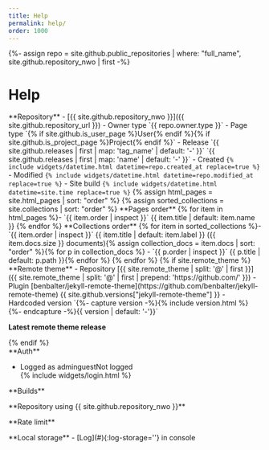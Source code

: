 ```yaml
---
title: Help
permalink: help/
order: 1000
---
```

{%- assign repo = site.github.public_repositories | where: "full_name", site.github.repository_nwo | first -%}
# Help
<div class="grid">
  <div markdown="1">
**Repository**
- [{{ site.github.repository_nwo }}]({{ site.github.repository_url }})
- Owner type `{{ repo.owner.type }}`
- Page type `{% if site.github.is_user_page %}User{% endif %}{% if site.github.is_project_page %}Project{% endif %}`
- Release `{{ site.github.releases | first | map: 'tag_name' | default: '-' }}` `{{ site.github.releases | first | map: 'name' | default: '-' }}`
- Created <code>{% include widgets/datetime.html datetime=repo.created_at replace=true %}</code>
- Modified <code>{% include widgets/datetime.html datetime=repo.modified_at replace=true %}</code>
- Site build <code>{% include widgets/datetime.html datetime=site.time replace=true %}</code>
{% assign html_pages = site.html_pages | sort: "order" %}
{% assign sorted_collections = site.collections | sort: "order" %}
**Pages order**
{% for item in html_pages %}- `{{ item.order | inspect }}` {{ item.title | default: item.name }}
{% endfor %}
**Collections order**
{% for item in sorted_collections %}- `{{ item.order | inspect }}` {{ item.title | default: item.label }} ({{ item.docs.size }} documents){% assign collection_docs = item.docs | sort: "order" %}{% for p in collection_docs %}
  - `{{ p.order | inspect }}` {{ p.title | default: p.path }}{% endfor %}
{% endfor %}
{% if site.remote_theme %}
**Remote theme**
- Repository [{{ site.remote_theme | split: '@' | first }}]({{ site.remote_theme | split: '@' | first | prepend: 'https://github.com/' }})
- Plugin [benbalter/jekyll-remote-theme](https://github.com/benbalter/jekyll-remote-theme) {{ site.github.versions["jekyll-remote-theme"] }}
- Hardcoded version `{%- capture version -%}{% include version.html %}{%- endcapture -%}{{ version | default: '-'}}`

**Latest remote theme release**
<ul github-api-url='repos/{{ site.remote_theme | split: '@' | first }}/releases/latest' github-api-out='tag_name,name,published_at'></ul>
{% endif %}
</div>
<div markdown="1">
**Auth**
<ul>
  <li><span apply-if-parent='hidden|html:not(.logged)'>Logged as <span apply-if-parent='hidden|html:not(.role-admin)'>admin</span><span apply-if-parent='hidden|html:not(.role-guest)'>guest</span></span><span apply-if-parent='hidden|.logged'>Not logged</span></li>
  {% include widgets/login.html %}
</ul>
<div apply-if-parent='hidden|html:not(.role-admin)' markdown="1">
**Builds**
<ul github-api-url-repo='pages/builds/latest' github-api-text='Latest' github-api-out='status, created_at'></ul>
<ul github-api-url-repo='pages/builds' github-api-method='POST' github-api-out='status' github-api-text='Request new build'></ul>
**Repository using {{ site.github.repository_nwo }}**
<ul github-api-url='search/code?q={{ site.github.repository_nwo }}+in:file+language:yml+filename:_config+path:/' github-api-out='total_count,items[repository.html_url]' github-api-text='Search'></ul>
**Rate limit**
<ul github-api-url='rate_limit' github-api-text="Remaining and used" github-api-out='rate.used,rate.remaining,resources.search.used,resources.search.remaining'></ul>
**Local storage**
- [Log](#){:log-storage=''} in console
</div>
  </div>
</div>
